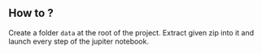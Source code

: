## How to ?

Create a folder `data` at the root of the project.
Extract given zip into it and launch every step of the jupiter notebook.